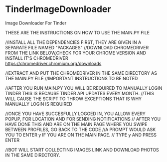 # TinderImageDownloader
Image Downloader For Tinder


THESE ARE THE INSTRUCTIONS ON HOW TO USE THE MAIN.PY FILE

//INSTALL ALL THE DEPENDENCIES FIRST, THEY ARE GIVEN IN A SEPARATE FILE NAMED "PACKAGES"
//DOWNLOAD CHROMEDRIVER FROM THE LINK BELOW,CHECK FOR YOUR CHROME VERSION AND INSTALL IT'S CHROMEDRIVER
https://chromedriver.chromium.org/downloads

//EXTRACT AND PUT THE CHROMEDRIVER IN THE SAME DIRECTORY AS THE MAIN.PY FILE
//IMPORTANT INSTRUCTIONS TO BE NOTED

//AFTER YOU RUN MAIN.PY YOU WILL BE REQUIRED TO MANUALLY LOGIN TINDER THIS IS BECAUSE TINDER API UPDATES EVERY MONTH.
//THIS WILL CAUSE THE SCRIPT TO THROW EXCEPTIONS THAT IS WHY MANUALLY LOGIN IS REQUIRED

//ONCE YOU HAVE SUCCESFULLY LOGGED IN, YOU ALLOW EVERY POPUP, FOR LOCATION AND FOR SENDING NOTIFICATIONS
// AFTER YOU HAVE DONE THIS AND ARE ON THE MAIN PAGE WHERE YOU SWIPE BETWEEN PROFILES, GO BACK TO THE CODE
//A PROMPT WOULD ASK YOU TO ENTER y IF YOU ARE ON THE MAIN PAGE.
// TYPE y AND PRESS ENTER

//BOT WILL START COLLECTING IMAGES LINK AND DOWNLOAD PHOTOS IN THE SAME DIRECTORY.

